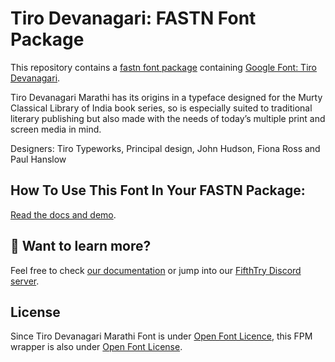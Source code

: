 # Tiro Devanagari: FASTN Font Package

This repository contains a [fastn font package](https://fastn.com/featured/fonts-typography/) containing [Google Font: 
Tiro Devanagari](https://fonts.google.com/specimen/Tiro+Devanagari+Marathi/about?subset=devanagari).

Tiro Devanagari Marathi has its origins in a typeface designed for the Murty Classical Library of India book series, so is especially suited to traditional literary publishing but also made with the needs of today’s multiple print and screen media in mind. 

Designers: Tiro Typeworks, Principal design, John Hudson, Fiona Ross and Paul Hanslow


## How To Use This Font In Your FASTN Package:

[Read the docs and demo](https://fastn-community.github.io/tiro-typography).


## 👀 Want to learn more?

Feel free to check [our documentation](https://fastn.com/) or jump into our [FifthTry Discord 
server](https://discord.gg/bucrdvptYd).

## License

Since Tiro Devanagari Marathi Font is under [Open Font Licence](https://fonts.google.com/specimen/Tiro+Devanagari+Marathi/about?subset=devanagari), this FPM wrapper is also
under [Open Font License](LICENSE).




